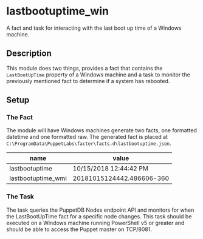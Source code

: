 
# lastbootuptime_win

A fact and task for interacting with the last boot up time of a Windows machine.

## Description

This module does two things, provides a fact that contains the `LastBootUpTime` property of a Windows machine and a task to monitor the previously mentioned fact to determine if a system has rebooted.

## Setup

### The Fact

The module will have Windows machines generate two facts, one formatted datetime and one formatted raw. The generated fact is placed at `C:\ProgramData\PuppetLabs\facter\facts.d\lastbootuptime.json`.

|name|value|
|---|---|
|lastbootuptime|10/15/2018 12:44:42 PM|
|lastbootuptime_wmi|20181015124442.486606-360|

### The Task

The task queries the PuppetDB Nodes endpoint API and monitors for when the LastBootUpTime fact for a specific node changes. This task should be executed on a Windows machine running PowerShell v5 or greater and should be able to access the Puppet master on TCP/8081.